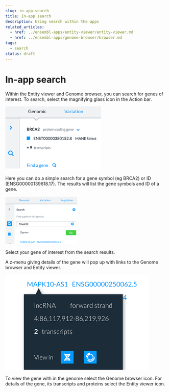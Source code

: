 ```yaml
---
slug: in-app-search
title: In-app search
description: Using search within the apps
related_articles:
  - href: ../ensembl-apps/entity-viewer/entity-viewer.md
  - href: ../ensembl-apps/genome-browser/browser.md
tags:
  - search
status: draft
---
```


# In-app search

Within the Entity viewer and Genome browser, you can search for genes of interest. To search, select the magnifying glass icon in the Action bar.

![](media/gene-search-300-200.png)

Here you can do a simple search for a gene symbol (eg BRCA2) or ID (ENSG00000139618.17). The results will list the gene symbols and ID of a gene. 

![](media/gene-symbol-search-150-225.png)

Select your gene of interest from the search results.

A z-menu giving details of the gene will pop up with links to the Genome browser and Entity viewer.

![](media/search-gene-z-menu.png)

To view the gene with in the genome select the Genome browser icon. For details of the gene, its transcripts and proteins select the Entity viewer icon.


